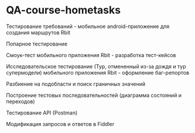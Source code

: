 # QA-course-hometasks
Тестирование требований - мобильное android-приложение для создания маршрутов Rbit

Попарное тестирование

Смоук-тест мобильного приложения Rbit - разработка тест-кейсов

Исследовательское тестирование (Тур, отмененный из-за дождя и тур супермодели) мобильного приложения Rbit - оформление баг-репортов

Разбиение на подобласти и поиск граничных значений

Построение тестовых последовательностей (диаграмма состояний и переходов)

Тестирование API (Postman)

Модификация запросов и ответов в Fiddler

